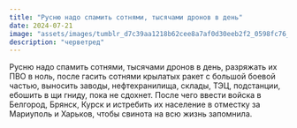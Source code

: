 ```yaml
---
title: "Русню надо спамить сотнями, тысячами дронов в день"
date: 2024-07-21
image: "assets/images/tumblr_d7c39aa1218b62cee8a7af0d30eeb2f2_0598fc76_1280.png"
description: "черветред"
---
```


Русню надо спамить сотнями, тысячами дронов в день, разряжать их ПВО в ноль, после гасить сотнями крылатых ракет с большой боевой частью, выносить заводы, нефтехранилища, склады, ТЭЦ, подстанции, ебошить в щи гниду, пока не сдохнет. После чего ввести войска в Белгород, Брянск, Курск и истребить их население в отместку за Мариуполь и Харьков, чтобы свинота на всю жизнь запомнила.